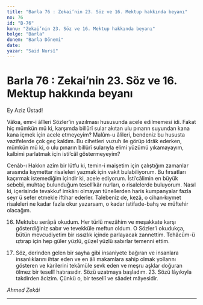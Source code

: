 ```yaml
---
title: "Barla 76 : Zekai’nin 23. Söz ve 16. Mektup hakkında beyanı"
no: 76
id: "B-76"
konu: "Zekai’nin 23. Söz ve 16. Mektup hakkında beyanı"
bolge: "Barla"
donem: "Barla Dönemi"
date: 
yazar: "Said Nursî"
---
```


# Barla 76 : Zekai’nin 23. Söz ve 16. Mektup hakkında beyanı

Ey Aziz Üstad!

Vâkıa, emr-i âlîleri Sözler’in yazılması hususunda acele edilmemesi idi. Fakat hiç mümkün mü ki, karşımda billûrî sular akıtan ulu pınarın suyundan kana kana içmek için acele etmeyeyim? Malûm-u âlileri, bendeniz bu hususta vazifelerde çok geç kaldım. Bu cihetleri vuzuh ile görüp idrâk ederken, mümkün mü ki, o ulu pınarın billûrî sularıyla elimi yüzümü yıkamayayım, kalbimi parlatmak için isti’câl göstermeyeyim?

Cenâb-ı Hakkın azîm bir lütfu ki, temin-i maişetim için çalıştığım zamanlar arasında kıymettar risaleleri yazmak için vakit bulabiliyorum. Bu fırsatları kaçırmak istemediğim içindir ki, acele ediyorum. İsti’câlimin en büyük sebebi, muhtaç bulunduğum tesellîkâr nurları, o risalelerde buluyorum. Nasıl ki, içerisinde tevakkuf imkânı olmayan tünellerden haris kumpanyalar fazla seyr ü sefer etmekle iftihar ederler. Talebeniz de, kezâ, o cihan‑kıymet risaleleri ne kadar fazla okur yazarsam, o kadar istifade-bahş ve müftehir olacağım.

16. Mektubu serâpâ okudum. Her türlü mezâhim ve meşakkate karşı gösterdiğiniz sabır ve tevekküle meftun oldum. O Sözler’i okudukça, bütün mevcudiyetim bir ıssızlık içinde parlayacak zannettim. Tehâcüm-ü ıztırap için hep güler yüzlü, güzel yüzlü sabırlar temenni ettim.

23. Söz, derinden gelen bir sayha gibi insaniyete bağıran ve insanlara insanlıklarını ihtar eden ve en âli makamlara sahip olmak yollarını gösteren ve kàrilerini tekâmüle sevk eden ve meşru aşklar doğuran ölmez bir tesellî hatırasıdır. Sözü uzatmaya başladım. 23. Sözü lâyıkıyla takdirden âcizim. Çünkü o, bir tesellî ve sâadet mâyesidir.

*Ahmed Zekâi*

***
